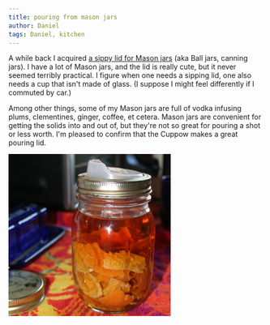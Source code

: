 ```yaml
---
title: pouring from mason jars
author: Daniel
tags: Daniel, kitchen
---
```

A while back I acquired [a sippy lid for Mason jars](http://www.cuppow.com/) (aka  Ball jars,  canning jars).  I have a lot of Mason jars, and the lid is really cute, but it never seemed terribly practical.  I figure when one needs a sipping lid, one also needs a cup that isn't made of glass.  (I suppose I might feel differently if I commuted by car.)

Among other things, some of my Mason jars are full of vodka infusing plums, clementines, ginger, coffee, et cetera.  Mason jars are convenient for getting the solids into and out of, but they're not so great for pouring a shot or less worth.  I'm pleased to confirm that the Cuppow makes a great pouring lid.

![](images/pouring-lid.jpg)
